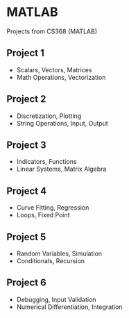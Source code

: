 # MATLAB
Projects from CS368 (MATLAB)

## Project 1
- Scalars, Vectors, Matrices
- Math Operations, Vectorization

## Project 2
- Discretization, Plotting
- String Operations, Input, Output

## Project 3
- Indicators, Functions
- Linear Systems, Matrix Algebra

## Project 4
- Curve Fitting, Regression
- Loops, Fixed Point

## Project 5
- Random Variables, Simulation
- Conditionals, Recursion

## Project 6
- Debugging, Input Validation
- Numerical Differentiation, Integration
